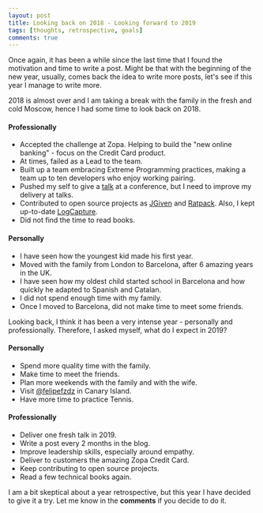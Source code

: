 ```yaml
---
layout: post
title: Looking back on 2018 - Looking forward to 2019
tags: [thoughts, retrospective, goals]
comments: true
---
```


Once again, it has been a while since the last time that I found the motivation and time to write a post. Might be 
that with the beginning of the new year, usually, comes back the idea to write more posts, let's see if this year I manage to write more.

2018 is almost over and I am taking a break with the family in the fresh and cold Moscow, hence I had some time to look back on 2018.

#### Professionally
* Accepted the challenge at Zopa. Helping to build the "new online banking" - focus on the Credit Card product.
* At times, failed as a Lead to the team.
* Built up a team embracing Extreme Programming practices, making a team up to ten developers who enjoy working pairing.
* Pushed my self to give a [talk](https://www.youtube.com/watch?v=0eVyAyDIlNs) at a conference, but I need to improve my delivery at talks.
* Contributed to open source projects as [JGiven](https://github.com/TNG/JGiven) and [Ratpack](https://github.com/ratpack/ratpack). Also, I kept up-to-date [LogCapture](https://github.com/mustaine/logcapture).
* Did not find the time to read books.

#### Personally
* I have seen how the youngest kid made his first year.
* Moved with the family from London to Barcelona, after 6 amazing years in the UK.
* I have seen how my oldest child started school in Barcelona and how quickly he adapted to Spanish and Catalan.
* I did not spend enough time with my family.
* Once I moved to Barcelona, did not make time to meet some friends.

Looking back, I think it has been a very intense year - personally and professionally. Therefore, I asked myself, what do I expect in 2019?

#### Personally
* Spend more quality time with the family.
* Make time to meet the friends.
* Plan more weekends with the family and with the wife.
* Visit [@felipefzdz](https://twitter.com/felipefzdz) in Canary Island.
* Have more time to practice Tennis.

#### Professionally
* Deliver one fresh talk in 2019.
* Write a post every 2 months in the blog.
* Improve leadership skills, especially around empathy.
* Deliver to customers the amazing Zopa Credit Card.
* Keep contributing to open source projects.
* Read a few technical books again.

I am a bit skeptical about a year retrospective, but this year I have decided to give it a try. Let me know in the **comments** 
if you decide to do it.






